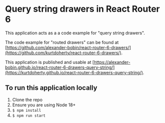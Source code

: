 # Query string drawers in React Router 6

This application acts as a a code example for "query string drawers".

The code example for "routed drawers" can be found at [https://github.com/alexander-bobin/react-router-6-drawers/](https://github.com/kurtdoherty/react-router-6-drawers/).

This application is published and usable at [https://alexander-bobin.github.io/react-router-6-drawers-query-string/](https://kurtdoherty.github.io/react-router-6-drawers-query-string/).

## To run this application locally

1. Clone the repo
1. Ensure you are using Node 18+
1. `$ npm install`
1. `$ npm run start`
